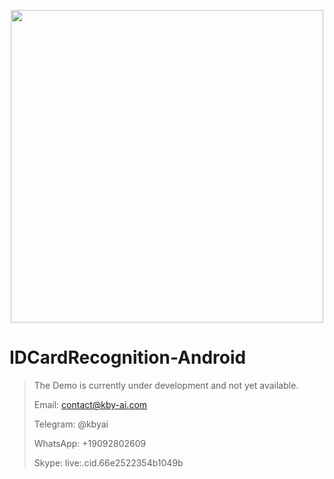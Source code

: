 <p align="center">
  <a href="https://play.google.com/store/apps/dev?id=7086930298279250852" target="_blank">
    <img alt="" src="https://github-production-user-asset-6210df.s3.amazonaws.com/125717930/246971879-8ce757c3-90dc-438d-807f-3f3d29ddc064.png" width=500/>
  </a>  
</p>

# IDCardRecognition-Android

> The Demo is currently under development and not yet available.
> 
> Email: contact@kby-ai.com
> 
> Telegram: @kbyai
>
> WhatsApp: +19092802609
> 
> Skype: live:.cid.66e2522354b1049b
